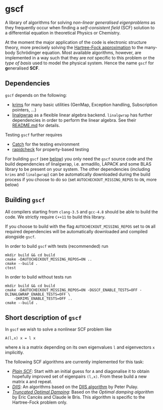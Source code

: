 # gscf

A library of algorithms for solving *non-linear generalised eigenproblems*
as they frequently occur when finding a *self-consistent field* (SCF) solution
to a differential equation in theoretical Physics or Chemistry.

At the moment the major application of the code is electronic structure theory,
more precisely solving the
[Hartree-Fock approximation](https://en.wikipedia.org/wiki/Hartree%E2%80%93Fock_method)
to the many-body Schrödinger equation.
Most available algorithms, however, are implemented in a way such that they are *not*
specific to this problem or the *type of basis* used to model the physical system.
Hence the name ``gscf`` for **g**eneralised **SCF**.

## Dependencies
``gscf`` depends on the following:
- [krims](https://linalgwrap.org/krims) for many basic utilities
  (GenMap, Exception handling, Subscription pointers, ...)
- [linalgwrap](https://linalgwrap.org/) as a flexible linear algebra backend.
  ``linalgwrap`` has further dependencies in order to perform the
  linear algebra.
  See their [README.md](https://github.com/linalgwrap/linalgwrap/README.md) for details.

Testing ``gscf`` further requires
- [Catch](https://github.com/philsquared/Catch/) for the testing environment
- [rapidcheck](https://github.com/emil-e/rapidcheck) for property-based testing

For building ``gscf`` (see [below](#building-gscf)) you only need the ``gscf``
source code and the build dependencies of linalgwrap, i.e. armadillo,
LAPACK and some BLAS library to be present on your system.
The other dependencies (including ``krims`` and ``linalgwrap``)
can be automatically downloaded during the build process
if you choose to do so (set ``AUTOCHECKOUT_MISSING_REPOS`` to ``ON``,
more below)

## Building ``gscf``
All compilers starting from ``clang-3.5`` and ``gcc-4.8`` should be able to build the code.
We strictly require ``C++11`` to build this library.

If you choose to build with the flag ``AUTOCHECKOUT_MISSING_REPOS`` set to ``ON``
all required dependencies will be automatically downloaded
and compiled alongside ``gscf``.

In order to build ``gscf`` with tests (recommended) run
```
mkdir build && cd build
cmake -DAUTOCHECKOUT_MISSING_REPOS=ON ..
cmake --build .
ctest
```

In order to build without tests run
```
mkdir build && cd build
cmake -DAUTOCHECKOUT_MISSING_REPOS=ON -DGSCF_ENABLE_TESTS=OFF -DLINALGWRAP_ENABLE_TESTS=OFF \
    -DKRIMS_ENABLE_TESTS=OFF ..
cmake --build .
```

## Short description of ``gscf``
In ``gscf`` we wish to solve a nonlinear SCF problem like
```
A(l,x) x = l x
```
where ``A`` is a matrix depending on its own eigenvalues ``l`` and
eigenvectors ``x`` implicitly.  

The following SCF algorithms are currently implemented for this task:
- [*Plain SCF*](src/gscf/PlainScf.hh):
  Start with an initial guess for ``A`` and diagonalise it to
  obtain hopefully improved set of eigenpairs ``(l,x)``.
  From these build a new matrix ``A`` and repeat.
- [*DIIS*](src/gscf/PulayDiisScf.hh):
  An algorithms based on the [DIIS algorithm](https://en.wikipedia.org/wiki/DIIS)
  by Peter Pulay.
- [*Truncated Optimal Damping*](src/gscf/TruncatedOptDampScf.hh):
  Based on the *Optimal damping algorithm* by Eric Cancès and Claude le Bris.
  This algorithm is specific to the Hartree-Fock problem only.

